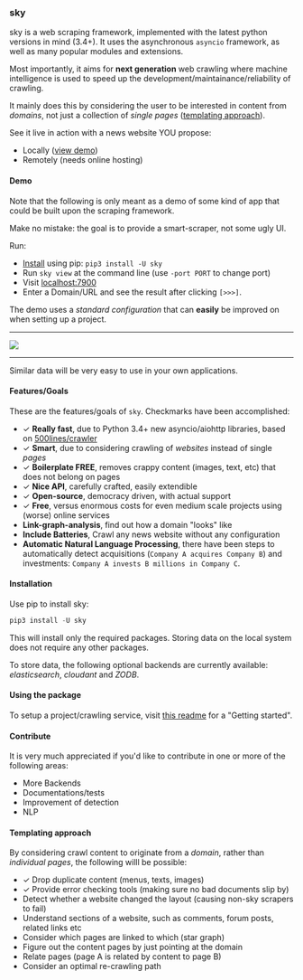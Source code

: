 ### sky

sky is a web scraping framework, implemented with the latest python versions in mind (3.4+). It uses the asynchronous `asyncio` framework, as well as many popular modules and extensions.

Most importantly, it aims for **next generation** web crawling where machine intelligence is used to speed up the development/maintainance/reliability of crawling.

It mainly does this by considering the user to be interested in content from *domains*, not just a collection of *single pages* ([templating approach](#templating-approach)).

See it live in action with a news website YOU propose:

- Locally ([view demo](#demo))
- Remotely (needs online hosting)

#### Demo

Note that the following is only meant as a demo of some kind of app that could be built upon the scraping framework.

Make no mistake: the goal is to provide a smart-scraper, not some ugly UI.

Run:

- [Install](#installation) using pip: `pip3 install -U sky`
- Run `sky view` at the command line (use `-port PORT` to change port)
- Visit [localhost:7900](http://localhost:7900)
- Enter a Domain/URL and see the result after clicking `[>>>]`.

The demo uses a *standard configuration* that can **easily** be improved on when setting up a project.


---

<img src="https://github.com/kootenpv/sky/blob/master/resources/skyview.png" />

---

Similar data will be very easy to use in your own applications.

#### Features/Goals

These are the features/goals of `sky`. Checkmarks have been accomplished:

- ✓ **Really fast**, due to Python 3.4+ new asyncio/aiohttp libraries, based on [500lines/crawler](https://github.com/aosabook/500lines/tree/master/crawler)
- ✓ **Smart**, due to considering crawling of *websites* instead of single *pages*
- ✓ **Boilerplate FREE**, removes crappy content (images, text, etc) that does not belong on pages
- ✓ **Nice API**, carefully crafted, easily extendible
- ✓ **Open-source**, democracy driven, with actual support
- ✓ **Free**, versus enormous costs for even medium scale projects using (worse) online services
- **Link-graph-analysis**, find out how a domain "looks" like
- **Include Batteries**, Crawl any news website without any configuration
- **Automatic Natural Language Processing**, there have been steps to automatically detect acquisitions (`Company A acquires Company B`) and investments: `Company A invests B millions in Company C`.

#### Installation

Use pip to install sky:

```python
pip3 install -U sky
```

This will install only the required packages. Storing data on the local system does not require any other packages.

To store data, the following optional backends are currently available: *elasticsearch*, *cloudant* and *ZODB*.

#### Using the package

To setup a project/crawling service, visit [this readme](https://github.com/kootenpv/sky/tree/master/sky/README.md) for a "Getting started".

#### Contribute

It is very much appreciated if you'd like to contribute in one or more of the following areas:

- More Backends
- Documentations/tests
- Improvement of detection
- NLP

#### Templating approach

By considering crawl content to originate from a *domain*, rather than *individual pages*, the following willl be possible:

- ✓ Drop duplicate content (menus, texts, images)
- ✓ Provide error checking tools (making sure no bad documents slip by)
- Detect whether a website changed the layout (causing non-sky scrapers to fail)
- Understand sections of a website, such as comments, forum posts, related links etc
- Consider which pages are linked to which (star graph)
- Figure out the content pages by just pointing at the domain
- Relate pages (page A is related by content to page B)
- Consider an optimal re-crawling path
